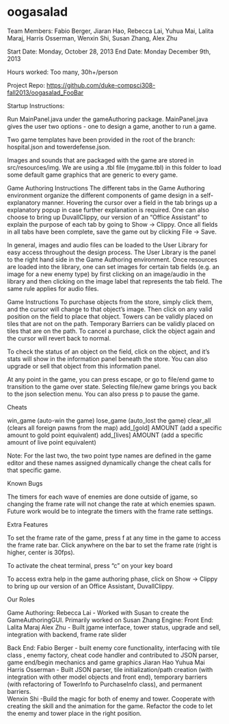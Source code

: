 oogasalad
=========

Team Members: 
Fabio Berger, Jiaran Hao, Rebecca Lai, Yuhua Mai, Lalita Maraj, Harris Osserman, Wenxin Shi, Susan Zhang, Alex Zhu

Start Date: Monday, October 28, 2013
End Date: Monday December 9th, 2013

Hours worked: Too many, 30h+/person 

Project Repo: https://github.com/duke-compsci308-fall2013/oogasalad_FooBar

Startup Instructions:

Run MainPanel.java under the gameAuthoring package. MainPanel.java gives the user two options - one to design a game, another to run a game. 

Two game templates have been provided in the root of the branch: hospital.json and towerdefense.json. 

Images and sounds that are packaged with the game are stored in src/resources/img. We are using a .tbl file (mygame.tbl) in this folder to load some default game graphics that are generic to every game.

Game Authoring Instructions
The different tabs in the Game Authoring environment organize the different components of game design in a self-explanatory manner. Hovering the cursor over a field in the tab brings up a explanatory popup in case further explanation is required. One can also choose to bring up DuvallClippy, our version of an “Office Assistant” to explain the purpose of each tab by going to Show -> Clippy. Once all fields in all tabs have been complete, save the game out by clicking File -> Save.

In general, images and audio files can be loaded to the User Library for easy access throughout the design process. The User Library is the panel to the right hand side in the Game Authoring environment. Once resources are loaded into the library, one can set images for certain tab fields (e.g. an image for a new enemy type) by first clicking on an image/audio in the library and then clicking on the image label that represents the tab field. The same rule applies for audio files.  

Game Instructions
To purchase objects from the store, simply click them, and the cursor will change to that object’s image. Then click on any valid position on the field to place that object. Towers can be validly placed on tiles that are not on the path. Temporary Barriers can be validly placed on tiles that are on the path. To cancel a purchase, click the object again and the cursor will revert back to normal.

To check the status of an object on the field, click on the object, and it’s stats will show in the information panel beneath the store. You can also upgrade or sell that object from this information panel.

At any point in the game, you can press escape, or go to file/end game to transition to the game over state. Selecting file/new game brings you back to the json selection menu. You can also press p to pause the game.

Cheats

win_game (auto-win the game)
lose_game (auto_lost the game)
clear_all (clears all foreign pawns from the map)
add_[gold] AMOUNT (add a specific amount to gold point equivalent)
add_[lives] AMOUNT (add a specific amount of live point equivalent)

Note: For the last two, the two point type names are defined in the game editor and these names assigned dynamically change the cheat calls for that specific game.
 
Known Bugs

The timers for each wave of enemies are done outside of jgame, so changing the frame rate will not change the rate at which enemies spawn. Future work would be to integrate the timers with the frame rate settings.

Extra Features

To set the frame rate of the game, press f at any time in the game to access the frame rate bar. Click anywhere on the bar to set the frame rate (right is higher, center is 30fps).

To activate the cheat terminal, press “c” on your key board

To access extra help in the game authoring phase, click on Show -> Clippy to bring up our version of an Office Assistant, DuvallClippy. 

Our Roles

Game Authoring:
Rebecca Lai - Worked with Susan to create the GameAuthoringGUI. Primarily worked on 
Susan Zhang
Engine:
Front End:
Lalita Maraj
Alex Zhu - Built jgame interface, tower status, upgrade and sell, integration with backend, frame rate slider

Back End:
Fabio Berger - built enemy core functionality, interfacing with tile class , enemy factory, cheat code handler and contributed to JSON parser, game end/begin mechanics and game graphics
Jiaran Hao
Yuhua Mai
Harris Osserman - Built JSON parser, tile initialization/path creation (with integration with other model objects and front end), temporary barriers (with refactoring of TowerInfo to PurchaseInfo class), and permanent barriers.  
Wenxin Shi -Build the magic for both of enemy and tower. Cooperate with creating the skill and the animation for the game. Refactor the code to let the enemy and tower place in the right position.